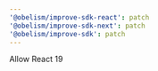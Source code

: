 ```yaml
---
'@obelism/improve-sdk-react': patch
'@obelism/improve-sdk-next': patch
'@obelism/improve-sdk': patch
---
```


Allow React 19
